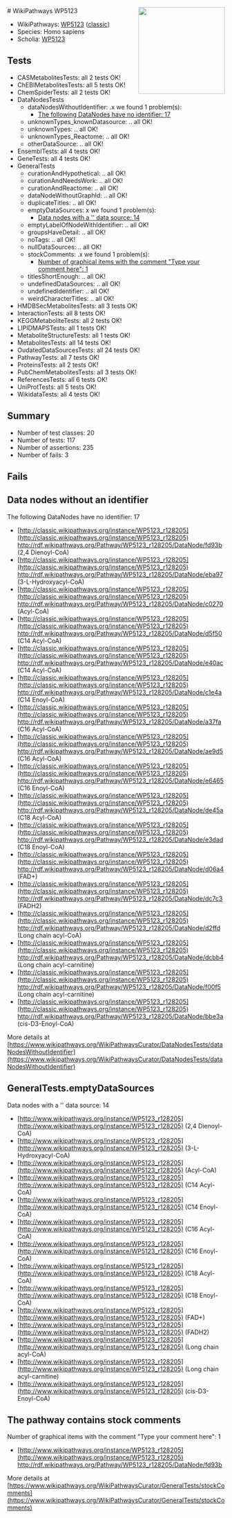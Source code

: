 <img style="float: right; width: 200px" src="https://upload.wikimedia.org/wikipedia/commons/thumb/8/83/Wplogo_with_text_500.png/640px-Wplogo_with_text_500.png" />
# WikiPathways WP5123

* WikiPathways: [WP5123](https://wikipathways.org/pathways/WP5123) ([classic](https://classic.wikipathways.org/instance/WP5123))
* Species: Homo sapiens
* Scholia: [WP5123](https://scholia.toolforge.org/wikipathways/WP5123)
## Tests
* CASMetabolitesTests: all 2 tests OK!
* ChEBIMetabolitesTests: all 5 tests OK!
* ChemSpiderTests: all 2 tests OK!
* DataNodesTests
    * dataNodesWithoutIdentifier: .x we found 1 problem(s):
        * [The following DataNodes have no identifier: 17](#8792c497)
    * unknownTypes_knownDatasource: .. all OK!
    * unknownTypes: .. all OK!
    * unknownTypes_Reactome: .. all OK!
    * otherDataSource: .. all OK!
* EnsemblTests: all 4 tests OK!
* GeneTests: all 4 tests OK!
* GeneralTests
    * curationAndHypothetical: .. all OK!
    * curationAndNeedsWork: .. all OK!
    * curationAndReactome: .. all OK!
    * dataNodeWithoutGraphId: .. all OK!
    * duplicateTitles: .. all OK!
    * emptyDataSources: x we found 1 problem(s):
        * [Data nodes with a '' data source: 14](#6531d9e8)
    * emptyLabelOfNodeWithIdentifier: .. all OK!
    * groupsHaveDetail: .. all OK!
    * noTags: .. all OK!
    * nullDataSources: .. all OK!
    * stockComments: .x we found 1 problem(s):
        * [Number of graphical items with the comment "Type your comment here": 1](#6f4bfb29)
    * titlesShortEnough: .. all OK!
    * undefinedDataSources: .. all OK!
    * undefinedIdentifier: .. all OK!
    * weirdCharacterTitles: .. all OK!
* HMDBSecMetabolitesTests: all 3 tests OK!
* InteractionTests: all 8 tests OK!
* KEGGMetaboliteTests: all 2 tests OK!
* LIPIDMAPSTests: all 1 tests OK!
* MetaboliteStructureTests: all 1 tests OK!
* MetabolitesTests: all 14 tests OK!
* OudatedDataSourcesTests: all 24 tests OK!
* PathwayTests: all 7 tests OK!
* ProteinsTests: all 2 tests OK!
* PubChemMetabolitesTests: all 3 tests OK!
* ReferencesTests: all 6 tests OK!
* UniProtTests: all 5 tests OK!
* WikidataTests: all 4 tests OK!


## Summary

* Number of test classes: 20
* Number of tests: 117
* Number of assertions: 235
* Number of fails: 3

## Fails

<a name="8792c497" />

## Data nodes without an identifier

The following DataNodes have no identifier: 17

* [http://classic.wikipathways.org/instance/WP5123_r128205](http://classic.wikipathways.org/instance/WP5123_r128205) http://rdf.wikipathways.org/Pathway/WP5123_r128205/DataNode/fd93b (2,4 Dienoyl-CoA)
* [http://classic.wikipathways.org/instance/WP5123_r128205](http://classic.wikipathways.org/instance/WP5123_r128205) http://rdf.wikipathways.org/Pathway/WP5123_r128205/DataNode/eba97 (3-L-Hydroxyacyl-CoA)
* [http://classic.wikipathways.org/instance/WP5123_r128205](http://classic.wikipathways.org/instance/WP5123_r128205) http://rdf.wikipathways.org/Pathway/WP5123_r128205/DataNode/c0270 (Acyl-CoA)
* [http://classic.wikipathways.org/instance/WP5123_r128205](http://classic.wikipathways.org/instance/WP5123_r128205) http://rdf.wikipathways.org/Pathway/WP5123_r128205/DataNode/d5f50 (C14 Acyl-CoA)
* [http://classic.wikipathways.org/instance/WP5123_r128205](http://classic.wikipathways.org/instance/WP5123_r128205) http://rdf.wikipathways.org/Pathway/WP5123_r128205/DataNode/e40ac (C14 Acyl-CoA)
* [http://classic.wikipathways.org/instance/WP5123_r128205](http://classic.wikipathways.org/instance/WP5123_r128205) http://rdf.wikipathways.org/Pathway/WP5123_r128205/DataNode/c1e4a (C14 Enoyl-CoA)
* [http://classic.wikipathways.org/instance/WP5123_r128205](http://classic.wikipathways.org/instance/WP5123_r128205) http://rdf.wikipathways.org/Pathway/WP5123_r128205/DataNode/a37fa (C16 Acyl-CoA)
* [http://classic.wikipathways.org/instance/WP5123_r128205](http://classic.wikipathways.org/instance/WP5123_r128205) http://rdf.wikipathways.org/Pathway/WP5123_r128205/DataNode/ae9d5 (C16 Acyl-CoA)
* [http://classic.wikipathways.org/instance/WP5123_r128205](http://classic.wikipathways.org/instance/WP5123_r128205) http://rdf.wikipathways.org/Pathway/WP5123_r128205/DataNode/e6465 (C16 Enoyl-CoA)
* [http://classic.wikipathways.org/instance/WP5123_r128205](http://classic.wikipathways.org/instance/WP5123_r128205) http://rdf.wikipathways.org/Pathway/WP5123_r128205/DataNode/de45a (C18 Acyl-CoA)
* [http://classic.wikipathways.org/instance/WP5123_r128205](http://classic.wikipathways.org/instance/WP5123_r128205) http://rdf.wikipathways.org/Pathway/WP5123_r128205/DataNode/e3dad (C18 Enoyl-CoA)
* [http://classic.wikipathways.org/instance/WP5123_r128205](http://classic.wikipathways.org/instance/WP5123_r128205) http://rdf.wikipathways.org/Pathway/WP5123_r128205/DataNode/d06a4 (FAD+)
* [http://classic.wikipathways.org/instance/WP5123_r128205](http://classic.wikipathways.org/instance/WP5123_r128205) http://rdf.wikipathways.org/Pathway/WP5123_r128205/DataNode/dc7c3 (FADH2)
* [http://classic.wikipathways.org/instance/WP5123_r128205](http://classic.wikipathways.org/instance/WP5123_r128205) http://rdf.wikipathways.org/Pathway/WP5123_r128205/DataNode/d2ffd (Long chain acyl-CoA)
* [http://classic.wikipathways.org/instance/WP5123_r128205](http://classic.wikipathways.org/instance/WP5123_r128205) http://rdf.wikipathways.org/Pathway/WP5123_r128205/DataNode/dcbb4 (Long chain acyl-carnitine)
* [http://classic.wikipathways.org/instance/WP5123_r128205](http://classic.wikipathways.org/instance/WP5123_r128205) http://rdf.wikipathways.org/Pathway/WP5123_r128205/DataNode/f00f5 (Long chain acyl-carnitine)
* [http://classic.wikipathways.org/instance/WP5123_r128205](http://classic.wikipathways.org/instance/WP5123_r128205) http://rdf.wikipathways.org/Pathway/WP5123_r128205/DataNode/bbe3a (cis-D3-Enoyl-CoA)


More details at [https://www.wikipathways.org/WikiPathwaysCurator/DataNodesTests/dataNodesWithoutIdentifier](https://www.wikipathways.org/WikiPathwaysCurator/DataNodesTests/dataNodesWithoutIdentifier)

<a name="6531d9e8" />

## GeneralTests.emptyDataSources

Data nodes with a '' data source: 14

* [http://www.wikipathways.org/instance/WP5123_r128205](http://www.wikipathways.org/instance/WP5123_r128205) (2,4 Dienoyl-CoA)
* [http://www.wikipathways.org/instance/WP5123_r128205](http://www.wikipathways.org/instance/WP5123_r128205) (3-L-Hydroxyacyl-CoA)
* [http://www.wikipathways.org/instance/WP5123_r128205](http://www.wikipathways.org/instance/WP5123_r128205) (Acyl-CoA)
* [http://www.wikipathways.org/instance/WP5123_r128205](http://www.wikipathways.org/instance/WP5123_r128205) (C14 Acyl-CoA)
* [http://www.wikipathways.org/instance/WP5123_r128205](http://www.wikipathways.org/instance/WP5123_r128205) (C14 Enoyl-CoA)
* [http://www.wikipathways.org/instance/WP5123_r128205](http://www.wikipathways.org/instance/WP5123_r128205) (C16 Acyl-CoA)
* [http://www.wikipathways.org/instance/WP5123_r128205](http://www.wikipathways.org/instance/WP5123_r128205) (C16 Enoyl-CoA)
* [http://www.wikipathways.org/instance/WP5123_r128205](http://www.wikipathways.org/instance/WP5123_r128205) (C18 Acyl-CoA)
* [http://www.wikipathways.org/instance/WP5123_r128205](http://www.wikipathways.org/instance/WP5123_r128205) (C18 Enoyl-CoA)
* [http://www.wikipathways.org/instance/WP5123_r128205](http://www.wikipathways.org/instance/WP5123_r128205) (FAD+)
* [http://www.wikipathways.org/instance/WP5123_r128205](http://www.wikipathways.org/instance/WP5123_r128205) (FADH2)
* [http://www.wikipathways.org/instance/WP5123_r128205](http://www.wikipathways.org/instance/WP5123_r128205) (Long chain acyl-CoA)
* [http://www.wikipathways.org/instance/WP5123_r128205](http://www.wikipathways.org/instance/WP5123_r128205) (Long chain acyl-carnitine)
* [http://www.wikipathways.org/instance/WP5123_r128205](http://www.wikipathways.org/instance/WP5123_r128205) (cis-D3-Enoyl-CoA)


<a name="6f4bfb29" />

## The pathway contains stock comments

Number of graphical items with the comment "Type your comment here": 1

* [http://www.wikipathways.org/instance/WP5123_r128205](http://www.wikipathways.org/instance/WP5123_r128205) http://rdf.wikipathways.org/Pathway/WP5123_r128205/DataNode/fd93b


More details at [https://www.wikipathways.org/WikiPathwaysCurator/GeneralTests/stockComments](https://www.wikipathways.org/WikiPathwaysCurator/GeneralTests/stockComments)

